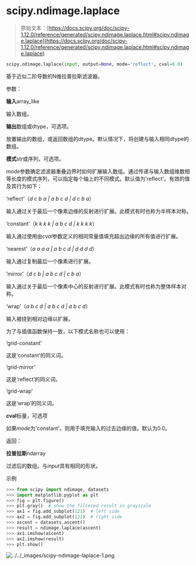 # scipy.ndimage.laplace

> 原始文本：[https://docs.scipy.org/doc/scipy-1.12.0/reference/generated/scipy.ndimage.laplace.html#scipy.ndimage.laplace](https://docs.scipy.org/doc/scipy-1.12.0/reference/generated/scipy.ndimage.laplace.html#scipy.ndimage.laplace)

```py
scipy.ndimage.laplace(input, output=None, mode='reflect', cval=0.0)
```

基于近似二阶导数的N维拉普拉斯滤波器。

参数：

**输入**array_like

输入数组。

**输出**数组或dtype，可选项。

放置输出的数组，或返回数组的dtype。默认情况下，将创建与输入相同dtype的数组。

**模式**str或序列，可选项。

*mode*参数确定滤波器重叠边界时如何扩展输入数组。通过传递与输入数组维数相等长度的模式序列，可以指定每个轴上的不同模式。默认值为'reflect'。有效的值及其行为如下：

‘reflect’（*d c b a | a b c d | d c b a*）

输入通过关于最后一个像素边缘的反射进行扩展。此模式有时也称为半样本对称。

‘constant’（*k k k k | a b c d | k k k k*）

输入通过使用由*cval*参数定义的相同常量值填充超出边缘的所有值进行扩展。

‘nearest’（*a a a a | a b c d | d d d d*）

输入通过复制最后一个像素进行扩展。

‘mirror’（*d c b | a b c d | c b a*）

输入通过关于最后一个像素中心的反射进行扩展。此模式有时也称为整体样本对称。

‘wrap’（*a b c d | a b c d | a b c d*）

输入被绕到相对边缘以扩展。

为了与插值函数保持一致，以下模式名称也可以使用：

‘grid-constant’

这是‘constant’的同义词。

‘grid-mirror’

这是‘reflect’的同义词。

‘grid-wrap’

这是‘wrap’的同义词。

**cval**标量，可选项

如果*mode*为'constant'，则用于填充输入的过去边缘的值。默认为0.0。

返回：

**拉普拉斯**ndarray

过滤后的数组。与*input*具有相同的形状。

示例

```py
>>> from scipy import ndimage, datasets
>>> import matplotlib.pyplot as plt
>>> fig = plt.figure()
>>> plt.gray()  # show the filtered result in grayscale
>>> ax1 = fig.add_subplot(121)  # left side
>>> ax2 = fig.add_subplot(122)  # right side
>>> ascent = datasets.ascent()
>>> result = ndimage.laplace(ascent)
>>> ax1.imshow(ascent)
>>> ax2.imshow(result)
>>> plt.show() 
```

![../../_images/scipy-ndimage-laplace-1.png](../Images/9ccf40559bec4aa67978877af502b2c7.png)
